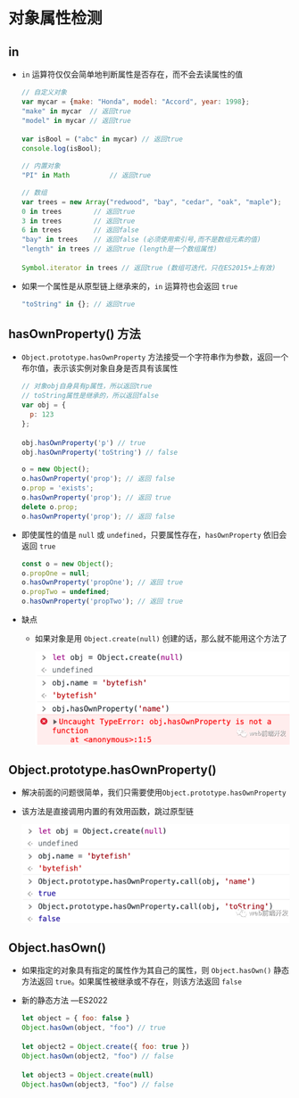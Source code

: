 # 对象属性检测

## in

+ `in` 运算符仅仅会简单地判断属性是否存在，而不会去读属性的值

    ```js
    // 自定义对象
    var mycar = {make: "Honda", model: "Accord", year: 1998};
    "make" in mycar  // 返回true
    "model" in mycar // 返回true

    var isBool = ("abc" in mycar) // 返回true
    console.log(isBool);
    ```

    ```js
    // 内置对象
    "PI" in Math          // 返回true
    ```

    ```js
    // 数组
    var trees = new Array("redwood", "bay", "cedar", "oak", "maple");
    0 in trees        // 返回true
    3 in trees        // 返回true
    6 in trees        // 返回false
    "bay" in trees    // 返回false (必须使用索引号,而不是数组元素的值)
    "length" in trees // 返回true (length是一个数组属性)

    Symbol.iterator in trees // 返回true (数组可迭代，只在ES2015+上有效)
    ```

+ 如果一个属性是从原型链上继承来的，`in` 运算符也会返回 `true`

    ```js
    "toString" in {}; // 返回true
    ```

## hasOwnProperty() 方法

+ `Object.prototype.hasOwnProperty` 方法接受一个字符串作为参数，返回一个布尔值，表示该实例对象自身是否具有该属性

    ```js
    // 对象obj自身具有p属性，所以返回true
    // toString属性是继承的，所以返回false
    var obj = {
      p: 123
    };

    obj.hasOwnProperty('p') // true
    obj.hasOwnProperty('toString') // false
    ```

    ```js
    o = new Object();
    o.hasOwnProperty('prop'); // 返回 false
    o.prop = 'exists';
    o.hasOwnProperty('prop'); // 返回 true
    delete o.prop;
    o.hasOwnProperty('prop'); // 返回 false
    ```

+ 即使属性的值是 `null` 或  `undefined`，只要属性存在，`hasOwnProperty` 依旧会返回 `true`

    ```js
    const o = new Object();
    o.propOne = null;
    o.hasOwnProperty('propOne'); // 返回 true
    o.propTwo = undefined;
    o.hasOwnProperty('propTwo'); // 返回 true
    ```

+ 缺点

  + 如果对象是用 `Object.create(null)` 创建的话，那么就不能用这个方法了

    ![create](image/create.png)

## Object.prototype.hasOwnProperty()

+ 解决前面的问题很简单，我们只需要使用`Object.prototype.hasOwnProperty`

+ 该方法是直接调用内置的有效用函数，跳过原型链

    ![hasOwnProperty](image/hasOwnProperty.png)

## Object.hasOwn()

+ 如果指定的对象具有指定的属性作为其自己的属性，则 `Object.hasOwn()` 静态方法返回 `true`。如果属性被继承或不存在，则该方法返回 `false`

+ 新的静态方法 —ES2022

    ```js
    let object = { foo: false }
    Object.hasOwn(object, "foo") // true

    let object2 = Object.create({ foo: true })
    Object.hasOwn(object2, "foo") // false

    let object3 = Object.create(null)
    Object.hasOwn(object3, "foo") // false
    ```
